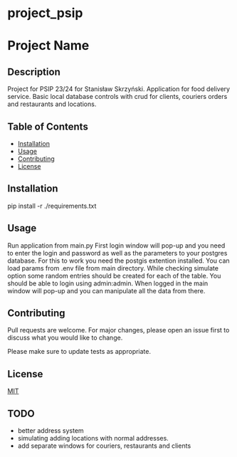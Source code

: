 # project_psip

# Project Name

## Description
Project for PSIP 23/24 for Stanisław Skrzyński.
Application for food delivery service. Basic local database controls with crud for clients, couriers orders and restaurants and locations.

## Table of Contents
- [Installation](#installation)
- [Usage](#usage)
- [Contributing](#contributing)
- [License](#license)

## Installation

pip install -r ./requirements.txt


## Usage

Run application from main.py 
First login window will pop-up and you need to enter the login and password as well as the parameters to your postgres database. For this to work you need the postgis extention installed. You can load params from .env file from main directory. While checking simulate option some random entries should be created for each of the table. You should be able to login using admin:admin.
When logged in the main window will pop-up and you can manipulate all the data from there.

## Contributing
Pull requests are welcome. For major changes, please open an issue first
to discuss what you would like to change.

Please make sure to update tests as appropriate.

## License
[MIT](https://choosealicense.com/licenses/mit/)

## TODO
- better address system
- simulating adding locations with normal addresses.
- add separate windows for couriers, restaurants and clients